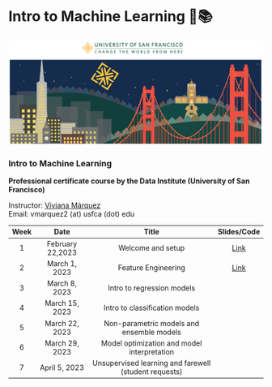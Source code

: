 # Intro to Machine Learning 🤖📚

![usf](./img/all/bridge_usf.png)

### Intro to Machine Learning
**Professional certificate course by the Data Institute (University of San Francisco)**

Instructor: [Viviana Márquez](https://www.linkedin.com/in/vivianamarquez/)<br>
Email: vmarquez2 (at) usfca (dot) edu

| **Week** |     **Date**     |                       **Title**                       | **Slides/Code** |
|:---------:|:----------------:|:-----------------------------------------------------:|:--------:|
|     1     | February 22,2023 | Welcome and setup                                     |    [Link](https://github.com/vivianamarquez/Intro-to-Machine-Learning/blob/main/1_welcome_setup/Welcome.ipynb)      |
|     2     |   March 1, 2023  | Feature Engineering                    |    [Link](https://github.com/vivianamarquez/Intro-to-Machine-Learning/blob/main/2_FE/FE.ipynb)      |
|     3     |   March 8, 2023  | Intro to regression models                            |          |
|     4     |  March 15, 2023  | Intro to classification models                        |          |
|     5     |  March 22, 2023  | Non-parametric models and ensemble models             |          |
|     6     |  March 29, 2023  | Model optimization and model interpretation           |          |
|     7     |   April 5, 2023  | Unsupervised learning and farewell (student requests) |          |  
